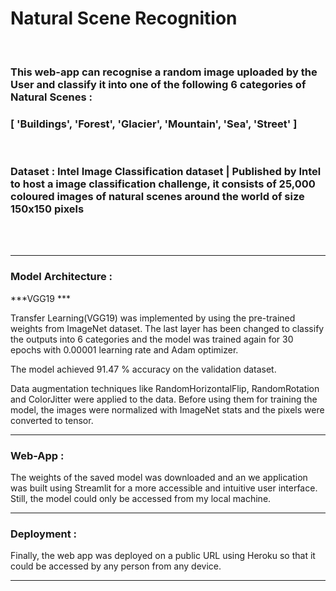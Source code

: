 # Natural Scene Recognition

<br/>

### This web-app can recognise a random image uploaded by the User and classify it into one of the following 6 categories of Natural Scenes : 
### [ 'Buildings', 'Forest', 'Glacier', 'Mountain', 'Sea', 'Street' ]

<br/>

### Dataset : Intel Image Classification dataset | Published by Intel to host a image classification challenge, it consists of 25,000 coloured images of natural scenes around the world of size 150x150 pixels

<br/><br/>
***


### Model Architecture : 

***VGG19 ***

Transfer Learning(VGG19) was implemented by using the pre-trained weights from ImageNet dataset. The last layer has been changed to classify the outputs into 6 categories and the model was trained again for 30 epochs with 
0.00001 learning rate and Adam optimizer. 

The model achieved 91.47 % accuracy on the validation dataset.

Data augmentation techniques like RandomHorizontalFlip, RandomRotation and ColorJitter were applied to the data. 
Before using them for training the model, the images were normalized with ImageNet stats and the pixels were converted to tensor.
***
### Web-App :

The weights of the saved model was downloaded and an we application was built using Streamlit for a more accessible and intuitive user interface.
Still, the model could only be accessed from my local machine.
***
### Deployment :

Finally, the web app was deployed on a public URL using Heroku so that it could be accessed by any person from any device.


***
